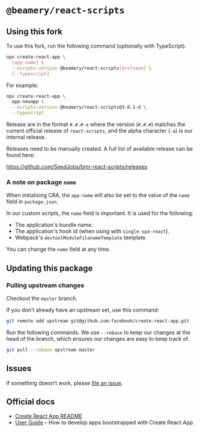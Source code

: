 # `@beamery/react-scripts`

## Using this fork

To use this fork, run the following command (optionally with TypeScript).

```sh
npx create-react-app \
  [app-name] \
  --scripts-version @beamery/react-scripts[@release] \
  [--typescript]
```

For example:

```sh
npx create-react-app \
  app-newapp \
  --scripts-version @beamery/react-scripts@3.0.1-d \
  --typescript
```

Release are in the format `#.#.#-a` where the version (`#.#.#`) matches the current official
release of `react-scripts`, and the alpha character (`-a`) is our internal release.

Releases need to be manually created. A full list of available release can be found here:

https://github.com/SeedJobs/bmr-react-scripts/releases

### A note on package `name`

When initialising CRA, the `app-name` will also be set to the value of the `name` field in `package.json`.

In our custom scripts, the `name` field is important. It is used for the following:

- The application's bundle name.
- The application's hook id (when using with `single-spa-react`).
- Webpack's `devtoolModuleFilenameTemplate` template.

You can change the `name` field at any time.

## Updating this package

### Pulling upstream changes

Checkout the `master` branch.

If you don't already have an upstream set, use this command:

```sh
git remote add upstream git@github.com:facebook/create-react-app.git
```

Run the following commands. We use `--rebase` to keep our changes at the head of the branch, which ensures our changes are easy to keep track of.

```sh
git pull --rebase upstream master
```

## Issues

If something doesn’t work, please [file an issue](https://github.com/SeedJobs/bmr-react-scripts/issues/new).

## Official docs

- [Create React App README](https://github.com/facebook/create-react-app/blob/master/README.md)
- [User Guide](https://facebook.github.io/create-react-app/docs/folder-structure) – How to develop apps bootstrapped with Create React App.
